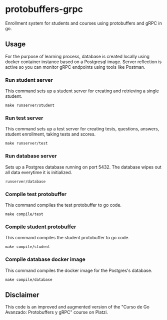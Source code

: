 # protobuffers-grpc

Enrollment system for students and courses using protobuffers and gRPC in go.

## Usage

For the purpose of learning process, database is created locally using docker container instance based on a Postgresql image.
Server reflection is active so you can monitor gRPC endpoints using tools like Postman.

### Run student server

This command sets up a student server for creating and retrieving a single student.

```
make runserver/student
```

### Run test server

This command sets up a test server for creating tests, questions, answers, student enrollment, taking tests and scores.

```
make runserver/test
```

### Run database server

Sets up a Postgres database running on port 5432. The database wipes out all data everytime it is initialized.

```
runserver/database
```

### Compile test protobuffer

This command compiles the test protobuffer to go code.

```
make compile/test
```

### Compile student protobuffer

This command compiles the student protobuffer to go code.

```
make compile/student
```

### Compile database docker image

This command compiles the docker image for the Postgres's database.

```
make compile/database
```

## Disclaimer

This code is an improved and augmented version of the "Curso de Go Avanzado: Protobuffers y gRPC" course on Platzi.